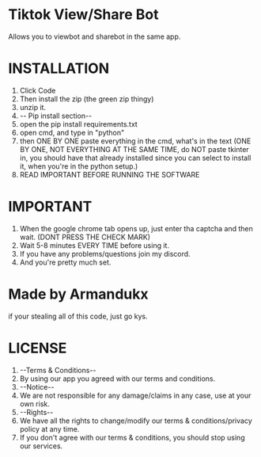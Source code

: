 # Tiktok View/Share Bot
Allows you to viewbot and sharebot in the same app.
# INSTALLATION
1. Click Code
2. Then install the zip (the green zip thingy)
3. unzip it.
4. -- Pip install section--
5. open the pip install requirements.txt
6. open cmd, and type in "python"
7. then ONE BY ONE paste everything in the cmd, what's in the text (ONE BY ONE, NOT EVERYTHING AT THE SAME TIME, do NOT paste tkinter in, you should have that already installed since you can select to install it, when you're in the python setup.)
8. READ IMPORTANT BEFORE RUNNING THE SOFTWARE

# IMPORTANT
1. When the google chrome tab opens up, just enter tha captcha and then wait. (DONT PRESS THE CHECK MARK)
2. Wait 5-8 minutes EVERY TIME before using it.
3. If you have any problems/questions join my discord.
4. And you're pretty much set.

# Made by Armandukx
if your stealing all of this code, just go kys.

# LICENSE
1. --Terms & Conditions--
2. By using our app you agreed with our terms and conditions.
3. --Notice--
4. We are not responsible for any damage/claims in any case, use at your own risk.
5. --Rights--
6. We have all the rights to change/modify our terms & conditions/privacy policy at any time.
7. If you don't agree with our terms & conditions, you should stop using our services.
